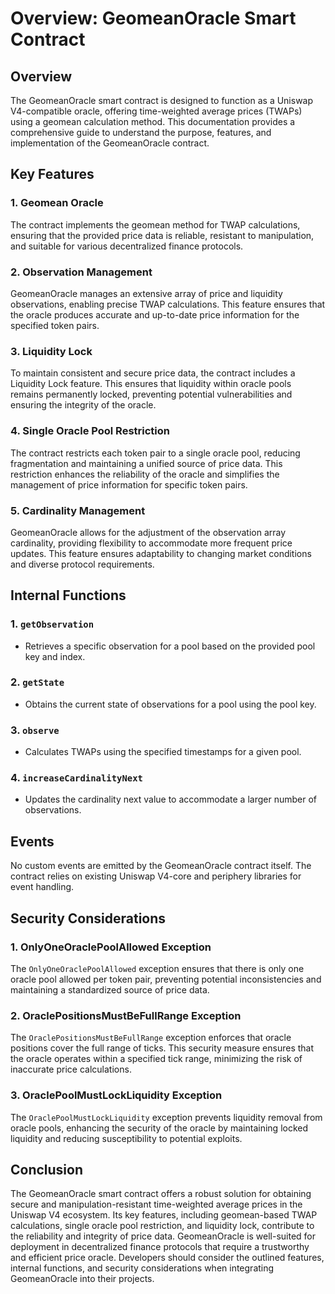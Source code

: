 # Overview: GeomeanOracle Smart Contract

## Overview

The GeomeanOracle smart contract is designed to function as a Uniswap V4-compatible oracle, offering time-weighted average prices (TWAPs) using a geomean calculation method. This documentation provides a comprehensive guide to understand the purpose, features, and implementation of the GeomeanOracle contract.

## Key Features

### 1. Geomean Oracle

The contract implements the geomean method for TWAP calculations, ensuring that the provided price data is reliable, resistant to manipulation, and suitable for various decentralized finance protocols.

### 2. Observation Management

GeomeanOracle manages an extensive array of price and liquidity observations, enabling precise TWAP calculations. This feature ensures that the oracle produces accurate and up-to-date price information for the specified token pairs.

### 3. Liquidity Lock

To maintain consistent and secure price data, the contract includes a Liquidity Lock feature. This ensures that liquidity within oracle pools remains permanently locked, preventing potential vulnerabilities and ensuring the integrity of the oracle.

### 4. Single Oracle Pool Restriction

The contract restricts each token pair to a single oracle pool, reducing fragmentation and maintaining a unified source of price data. This restriction enhances the reliability of the oracle and simplifies the management of price information for specific token pairs.

### 5. Cardinality Management

GeomeanOracle allows for the adjustment of the observation array cardinality, providing flexibility to accommodate more frequent price updates. This feature ensures adaptability to changing market conditions and diverse protocol requirements.

## Internal Functions

### 1. `getObservation`

- Retrieves a specific observation for a pool based on the provided pool key and index.

### 2. `getState`

- Obtains the current state of observations for a pool using the pool key.

### 3. `observe`

- Calculates TWAPs using the specified timestamps for a given pool.

### 4. `increaseCardinalityNext`

- Updates the cardinality next value to accommodate a larger number of observations.

## Events

No custom events are emitted by the GeomeanOracle contract itself. The contract relies on existing Uniswap V4-core and periphery libraries for event handling.

## Security Considerations

### 1. OnlyOneOraclePoolAllowed Exception

The `OnlyOneOraclePoolAllowed` exception ensures that there is only one oracle pool allowed per token pair, preventing potential inconsistencies and maintaining a standardized source of price data.

### 2. OraclePositionsMustBeFullRange Exception

The `OraclePositionsMustBeFullRange` exception enforces that oracle positions cover the full range of ticks. This security measure ensures that the oracle operates within a specified tick range, minimizing the risk of inaccurate price calculations.

### 3. OraclePoolMustLockLiquidity Exception

The `OraclePoolMustLockLiquidity` exception prevents liquidity removal from oracle pools, enhancing the security of the oracle by maintaining locked liquidity and reducing susceptibility to potential exploits.

## Conclusion

The GeomeanOracle smart contract offers a robust solution for obtaining secure and manipulation-resistant time-weighted average prices in the Uniswap V4 ecosystem. Its key features, including geomean-based TWAP calculations, single oracle pool restriction, and liquidity lock, contribute to the reliability and integrity of price data. GeomeanOracle is well-suited for deployment in decentralized finance protocols that require a trustworthy and efficient price oracle. Developers should consider the outlined features, internal functions, and security considerations when integrating GeomeanOracle into their projects.